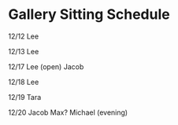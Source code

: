 Gallery Sitting Schedule
========================

12/12
Lee

12/13
Lee

12/17
Lee (open)
Jacob

12/18
Lee

12/19
Tara

12/20
Jacob
Max?
Michael (evening)

